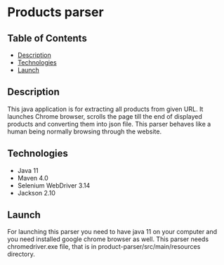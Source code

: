 # Products parser

## Table of Contents
* [Description](#description)
* [Technologies](#technologies)
* [Launch](#launch)

## <a name="description"></a>Description
This java application is for extracting all products from given URL. 
It launches Chrome browser, scrolls the page till the end of displayed products and converting them into json file.
This parser behaves like a human being normally browsing through the website.

## <a name="technologies"></a>Technologies

* Java 11
* Maven 4.0
* Selenium WebDriver 3.14
* Jackson 2.10

## <a name="launch"></a>Launch

For launching this parser you need to have java 11 on your computer and you need installed google chrome browser as well.
This parser needs chromedriver.exe file, that is in product-parser/src/main/resources directory.
